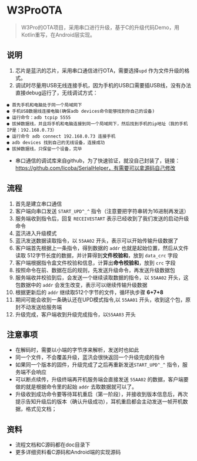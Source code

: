 # W3ProOTA

> W3Pro的OTA项目，采用串口进行升级，基于C的升级代码Demo，用Kotlin重写，在Android层实现。

## 说明

1. 芯片是蓝汛的芯片，采用串口通信进行OTA，需要选择`upd` 作为文件升级的格式。
2. 调试时尽量用USB无线连接手机，因为手机的USB口需要插USB线，没有办法直接debug运行了，无线调试方式：
```
● 首先手机和电脑处于同一个局域网下
● 手机USB数据线连接电脑(确保adb devices命令能够找到你自己的设备)
● 运行命令：adb tcpip 5555
● 拔掉数据线，并且将手机和电脑连接到同一个局域网下，然后找到手机的ip地址（我的手机IP是：192.168.0.73）
● 运行命令 adb connect 192.168.0.73 连接手机
● adb devices 找到自己的无线设备，连接成功
● 拔掉数据线，只保留一个设备，完毕
```

- 串口通信的调试库来自github，为了快速验证，就没自己封装了，链接：https://github.com/licoba/SerialHelper，有需要可以拿源码自己修改


## 流程

1. 首先是建立串口通信
2. 客户端向串口发送 `START_UPD^_^` 指令（注意要把字符串转为16进制再发送）
3. 服务端收到指令后，回复 `RECEIVESTART` 表示已经收到了我们发送的启动升级命令
4. 蓝汛进入升级模式
5. 蓝汛发送数据读取指令，以 `55AA02` 开头，表示可以开始传输升级数据了
6. 客户端首先根据上一条指令，得到数据的 `addr` 也就是起始位置，然后从文件读取 512字节长度的数据，并计算得到**文件校验和**，放到 `data_crc` 字段
7. 客户端根据指令盒文件校验和信息，计算出**命令校验和**，放到 `crc` 字段
8. 按照命令在前、数据在后的规则，先发送升级命令，再发送升级数据包
9. 服务端收并校验到后，会发送一个继续读取数据的指令，以 `55AA02` 开头，这包数据中的 `addr` 会发生改变，表示可以继续传输升级数据
10. 根据更新后的 `addr` 继续取512个字节的文件，循环执步骤 **6+7+8**
11. 期间可能会收到一条确认还在UPD模式指令,以 `55AA01` 开头，收到这个包，原封不动发送给服务端
12. 升级完成，客户端收到升级完成指令，以`55AA03` 开头



## 注意事项
- 在解码时，需要以小端的字节序来解析，发送时也如此
- 同一个文件，不会覆盖升级，蓝汛会很快返回一个升级完成的指令
- 如果同一个版本的固件，升级完成了之后再重新发送`START_UPD^_^` 指令，服务端不会响应
- 可以断点续传，升级终端再开机服务端会直接发送 `55AA02` 的数据，客户端要做的就是根据命令里的起始 `addr` 去取数据就可以了。
- 升级收到成功命令要等待耳机重启（第一阶段），并接收到版本信息后，再次提示告知升级后的版本（确认升级成功），耳机重启都会主动发送一帧开机数据，格式见文档；



## 资料
- 流程文档和C源码都在doc目录下
- 更多详细资料看C源码和Android端的实现源码
